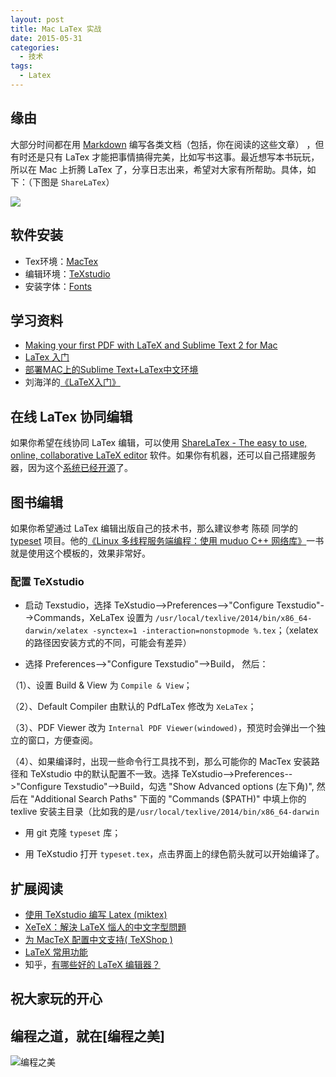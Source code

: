 ```yaml
---
layout: post
title: Mac LaTex 实战
date: 2015-05-31
categories:
  - 技术
tags:
  - Latex
---
```


## 缘由

大部分时间都在用 [Markdown](https://guides.github.com/features/mastering-markdown/) 编写各类文档（包括，你在阅读的这些文章） ，但有时还是只有 LaTex 才能把事情搞得完美，比如写书这事。最近想写本书玩玩，所以在 Mac 上折腾 LaTex 了，分享日志出来，希望对大家有所帮助。具体，如下：（下图是 `ShareLaTex`） 

![](/img/article/05/2015-05-31-sharelatex.png)


## 软件安装

* Tex环境：[MacTex](http://www.tug.org/mactex/)
* 编辑环境：[TeXstudio](http://texstudio.sourceforge.net/)
* 安装字体：[Fonts](http://www.tug.org/mactex/fonts/index.html)


## 学习资料

* [Making your first PDF with LaTeX and Sublime Text 2 for Mac](http://economistry.com/2013/01/installing-and-using-latex-for-mac/)
* [LaTex 入门](http://www.jianshu.com/p/e59aaac15088)
* [部署MAC上的Sublime Text+LaTex中文环境](http://www.readern.com/sublime-text-latex-chinese-under-mac.html)
* 刘海洋的[《LaTeX入门》](http://book.douban.com/subject/24703731/)


## 在线 LaTex 协同编辑

如果你希望在线协同 LaTex 编辑，可以使用 [ShareLaTex - The easy to use, online, collaborative LaTeX editor](https://www.sharelatex.com/) 软件。如果你有机器，还可以自己搭建服务器，因为这个[系统已经开源](https://github.com/sharelatex/sharelatex)了。


## 图书编辑

如果你希望通过 LaTex 编辑出版自己的技术书，那么建议参考 陈硕 同学的 [typeset](https://github.com/chenshuo/typeset) 项目。他的[《Linux 多线程服务端编程：使用 muduo C++ 网络库》](http://book.douban.com/subject/20471211/)一书就是使用这个模板的，效果非常好。


### 配置 TeXstudio

* 启动 Texstudio，选择 TeXstudio-->Preferences-->"Configure Texstudio"-->Commands，XeLaTex 设置为 `/usr/local/texlive/2014/bin/x86_64-darwin/xelatex -synctex=1 -interaction=nonstopmode %.tex`；（xelatex 的路径因安装方式的不同，可能会有差异）

* 选择 Preferences-->"Configure Texstudio"-->Build， 然后：

（1）、设置 Build & View 为 `Compile & View`；

（2）、Default Compiler 由默认的 PdfLaTex 修改为 `XeLaTex`；

（3）、PDF Viewer 改为 `Internal PDF Viewer(windowed)`，预览时会弹出一个独立的窗口，方便查阅。

（4）、如果编译时，出现一些命令行工具找不到，那么可能你的 MacTex 安装路径和 TeXstudio 中的默认配置不一致。选择 TeXstudio-->Preferences-->"Configure Texstudio"-->Build，勾选 "Show Advanced options (左下角)", 然后在 "Additional Search Paths" 下面的 "Commands ($PATH)" 中填上你的 texlive 安装主目录（比如我的是`/usr/local/texlive/2014/bin/x86_64-darwin`

* 用 git 克隆 `typeset` 库；

* 用 TeXstudio 打开 `typeset.tex`，点击界面上的绿色箭头就可以开始编译了。


## 扩展阅读

* [使用 TeXstudio 编写 Latex (miktex)](http://blog.sina.com.cn/s/blog_4a238ec20101sl5n.html)
* [XeTeX：解決 LaTeX 惱人的中文字型問題](http://www.hitripod.com/blog/2011/04/xetex-chinese-font-cjk-latex/)
* [为 MacTeX 配置中文支持( TeXShop )](http://liam0205.me/2014/11/02/latex-mactex-chinese-support/)
* [LaTeX 常用功能](http://blog.csdn.net/solstice/article/details/638)
* 知乎，[有哪些好的 LaTeX 编辑器？](http://www.zhihu.com/question/19954023/answer/71112878?utm_campaign=webshare&utm_source=weibo&utm_medium=zhihu)


## 祝大家玩的开心

## 编程之道，就在[编程之美]

![编程之美](/img/weixin_qr.jpg)

